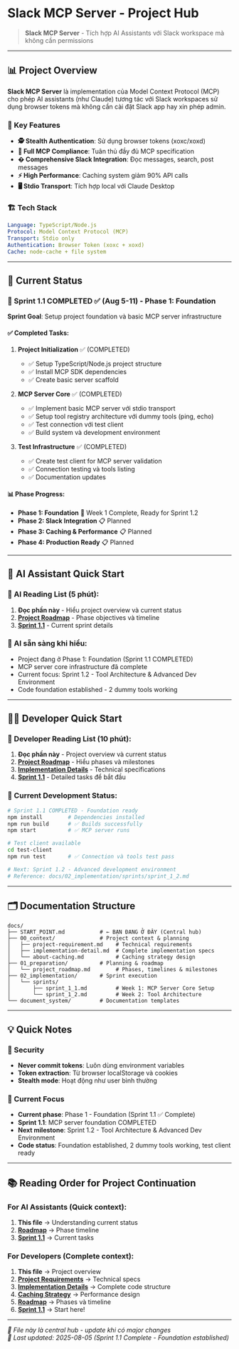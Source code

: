 # Slack MCP Server - Project Hub

> **Slack MCP Server** - Tích hợp AI Assistants với Slack workspace mà không cần permissions

---

## 📊 Project Overview

**Slack MCP Server** là implementation của Model Context Protocol (MCP) cho phép AI assistants (như Claude) tương tác với Slack workspaces sử dụng browser tokens mà không cần cài đặt Slack app hay xin phép admin.

### 🔑 Key Features
- **🕵️ Stealth Authentication**: Sử dụng browser tokens (xoxc/xoxd)
- **🔧 Full MCP Compliance**: Tuân thủ đầy đủ MCP specification
- **� Comprehensive Slack Integration**: Đọc messages, search, post messages
- **⚡ High Performance**: Caching system giảm 90% API calls
- **🖥️ Stdio Transport**: Tích hợp local với Claude Desktop

### 🏗️ Tech Stack
```yaml
Language: TypeScript/Node.js
Protocol: Model Context Protocol (MCP)
Transport: Stdio only
Authentication: Browser Token (xoxc + xoxd)
Cache: node-cache + file system
```

---

## 🎯 Current Status

### 📅 Sprint 1.1 COMPLETED ✅ (Aug 5-11) - Phase 1: Foundation
**Sprint Goal**: Setup project foundation và basic MCP server infrastructure

#### ✅ Completed Tasks:
1. **Project Initialization** ✅ (COMPLETED)
   - ✅ Setup TypeScript/Node.js project structure
   - ✅ Install MCP SDK dependencies
   - ✅ Create basic server scaffold

2. **MCP Server Core** ✅ (COMPLETED)
   - ✅ Implement basic MCP server với stdio transport
   - ✅ Setup tool registry architecture với dummy tools (ping, echo)
   - ✅ Test connection với test client
   - ✅ Build system và development environment

3. **Test Infrastructure** ✅ (COMPLETED)
   - ✅ Create test client for MCP server validation
   - ✅ Connection testing và tools listing
   - ✅ Documentation updates

#### 📊 Phase Progress:
- **Phase 1: Foundation** 🔄 Week 1 Complete, Ready for Sprint 1.2
- **Phase 2: Slack Integration** 📋 Planned  
- **Phase 3: Caching & Performance** 📋 Planned
- **Phase 4: Production Ready** 📋 Planned

---

## 🤖 AI Assistant Quick Start

### 📖 AI Reading List (5 phút):
1. **Đọc phần này** - Hiểu project overview và current status
2. **[Project Roadmap](01_preparation/project_roadmap.md)** - Phase objectives và timeline
3. **[Sprint 1.1](02_implementation/sprints/sprint_1_1.md)** - Current sprint details

### 🎯 AI sẵn sàng khi hiểu:
- Project đang ở Phase 1: Foundation (Sprint 1.1 COMPLETED)
- MCP server core infrastructure đã complete
- Current focus: Sprint 1.2 - Tool Architecture & Advanced Dev Environment
- Code foundation established - 2 dummy tools working

---

## 👨‍💻 Developer Quick Start

### 📖 Developer Reading List (10 phút):
1. **Đọc phần này** - Project overview và current status
2. **[Project Roadmap](01_preparation/project_roadmap.md)** - Hiểu phases và milestones
3. **[Implementation Details](00_context/implementation-detail.md)** - Technical specifications
4. **[Sprint 1.1](02_implementation/sprints/sprint_1_1.md)** - Detailed tasks để bắt đầu

### 🚀 Current Development Status:
```bash
# Sprint 1.1 COMPLETED - Foundation ready
npm install        # Dependencies installed
npm run build      # ✅ Builds successfully
npm start          # ✅ MCP server runs

# Test client available
cd test-client
npm run test       # ✅ Connection và tools test pass

# Next: Sprint 1.2 - Advanced development environment
# Reference: docs/02_implementation/sprints/sprint_1_2.md
```

---

## 🗂️ Documentation Structure

```
docs/
├── START_POINT.md           # ← BẠN ĐANG Ở ĐÂY (Central hub)
├── 00_context/              # Project context & planning
│   ├── project-requirement.md    # Technical requirements
│   ├── implementation-detail.md  # Complete implementation specs
│   └── about-caching.md          # Caching strategy design
├── 01_preparation/          # Planning & roadmap
│   └── project_roadmap.md        # Phases, timelines & milestones
├── 02_implementation/       # Sprint execution
│   └── sprints/
│       ├── sprint_1_1.md         # Week 1: MCP Server Core Setup
│       └── sprint_1_2.md         # Week 2: Tool Architecture
└── document_system/         # Documentation templates
```

---

## 💡 Quick Notes

### 🔐 Security
- **Never commit tokens**: Luôn dùng environment variables
- **Token extraction**: Từ browser localStorage và cookies
- **Stealth mode**: Hoạt động như user bình thường

### 🎯 Current Focus
- **Current phase**: Phase 1 - Foundation (Sprint 1.1 ✅ Complete)
- **Sprint 1.1**: MCP server foundation COMPLETED
- **Next milestone**: Sprint 1.2 - Tool Architecture & Advanced Dev Environment
- **Code status**: Foundation established, 2 dummy tools working, test client ready

---

## 📚 Reading Order for Project Continuation

### For AI Assistants (Quick context):
1. **This file** → Understanding current status
2. **[Roadmap](01_preparation/project_roadmap.md)** → Phase timeline  
3. **[Sprint 1.1](02_implementation/sprints/sprint_1_1.md)** → Current tasks

### For Developers (Complete context):
1. **This file** → Project overview
2. **[Project Requirements](00_context/project-requirement.md)** → Technical specs
3. **[Implementation Details](00_context/implementation-detail.md)** → Complete code structure  
4. **[Caching Strategy](00_context/about-caching.md)** → Performance design
5. **[Roadmap](01_preparation/project_roadmap.md)** → Phases và timeline
6. **[Sprint 1.1](02_implementation/sprints/sprint_1_1.md)** → Start here!

---

*🔄 File này là central hub - update khi có major changes*  
*📅 Last updated: 2025-08-05 (Sprint 1.1 Complete - Foundation established)*
